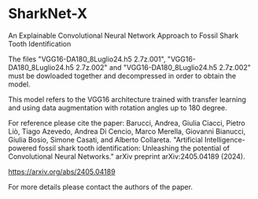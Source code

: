# SharkNet-X
An Explainable Convolutional Neural Network Approach to Fossil Shark Tooth Identification

The files "VGG16-DA180_8Luglio24.h5 2.7z.001", "VGG16-DA180_8Luglio24.h5 2.7z.002" and "VGG16-DA180_8Luglio24.h5 2.7z.002" must be dowloaded together and decompressed in order to obtain the model.

This model refers to the VGG16 architecture trained with transfer learning and using data augmentation with rotation angles up to 180 degree.


For reference please cite the paper:
Barucci, Andrea, Giulia Ciacci, Pietro Liò, Tiago Azevedo, Andrea Di Cencio, Marco Merella, Giovanni Bianucci, Giulia Bosio, Simone Casati, and Alberto Collareta. "Artificial Intelligence-powered fossil shark tooth identification: Unleashing the potential of Convolutional Neural Networks." arXiv preprint arXiv:2405.04189 (2024).

https://arxiv.org/abs/2405.04189


For more details please contact the authors of the paper.
